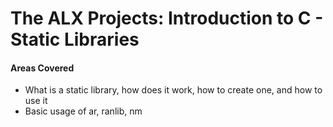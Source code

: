 # The ALX Projects: Introduction to C - Static Libraries

#### Areas Covered
* What is a static library, how does it work, how to create one, and how to use it
* Basic usage of ar, ranlib, nm
